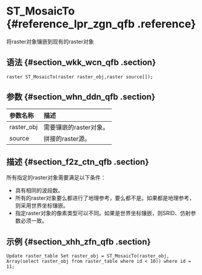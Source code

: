 # S​T\_MosaicTo {#reference_lpr_zgn_qfb .reference}

将raster对象镶嵌到现有的raster对象

## 语法 {#section_wkk_wcn_qfb .section}

```
raster ST_MosaicTo(raster raster_obj,raster source[]);
```

## 参数 {#section_whn_ddn_qfb .section}

|参数名称|描述|
|:---|:-|
|raster\_obj|需要镶嵌的raster对象。|
|source|拼接的raster源。|

## 描述 {#section_f2z_ctn_qfb .section}

所有指定的raster对象需要满足以下条件：

-   具有相同的波段数。
-   所有的raster对象要么都进行了地理参考，要么都不是。如果都是地理参考，则采用世界坐标镶嵌。
-   指定raster对象的像素类型可以不同。如果是世界坐标镶嵌，则SRID、仿射参数必须一致。

## 示例 {#section_xhh_zfn_qfb .section}

```
Update raster_table Set raster_obj = ST_MosaicTo(raster_obj, Array(select raster_obj from raster_table where id < 10)) where id = 11;
```


